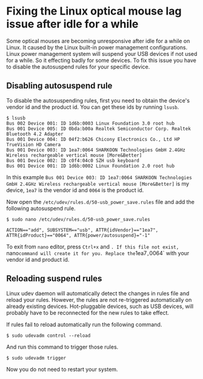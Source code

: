 # Fixing the Linux optical mouse lag issue after idle for a while

Some optical mouses are becoming unresponsive after idle for a while on Linux. It caused by the Linux built-in power management configurations. Linux power management system will suspend your USB devices if not used for a while. So it effecting badly for some devices. To fix this issue you have to disable the autosuspend rules for your specific device.

## Disabling autosuspend rule

To disable the autosuspending rules, first you need to obtain the device's vendor id and the product id. You can get these ids by running `lsusb`.

```
$ lsusb
Bus 002 Device 001: ID 1d6b:0003 Linux Foundation 3.0 root hub
Bus 001 Device 005: ID 0bda:b00a Realtek Semiconductor Corp. Realtek Bluetooth 4.2 Adapter
Bus 001 Device 004: ID 04f2:b626 Chicony Electronics Co., Ltd HP TrueVision HD Camera
Bus 001 Device 003: ID 1ea7:0064 SHARKOON Technologies GmbH 2.4GHz Wireless rechargeable vertical mouse [More&Better]
Bus 001 Device 002: ID c0f4:04c0 SZH usb keyboard
Bus 001 Device 001: ID 1d6b:0002 Linux Foundation 2.0 root hub
```
In this example  `Bus 001 Device 003: ID 1ea7:0064 SHARKOON Technologies GmbH 2.4GHz Wireless rechargeable vertical mouse [More&Better]` is my device, `1ea7` is the vendor id and `0064` is the product id.

Now open the `/etc/udev/rules.d/50-usb_power_save.rules` file and add the following autosuspend rule.

```
$ sudo nano /etc/udev/rules.d/50-usb_power_save.rules

ACTION=="add", SUBSYSTEM=="usb", ATTR{idVendor}=="1ea7", ATTR{idProduct}=="0064", ATTR{power/autosuspend}="-1"
```
To exit from `nano` editor, press `Ctrl+x` and `. If this file not exist, `nano` command will create it for you. Replace the `1ea7`,`0064` with your vendor id and product id.

## Reloading suspend rules

Linux udev daemon will automatically detect the changes in rules file and reload your rules. However, the rules are not re-triggered automatically on already existing devices. Hot-pluggable devices, such as USB devices, will probably have to be reconnected for the new rules to take effect. 

If rules fail to reload automatically run the following command. 

```
$ sudo udevadm control --reload
```

And run this command to trigger those rules.
```
$ sudo udevadm trigger
```

Now you do not need to restart your system.